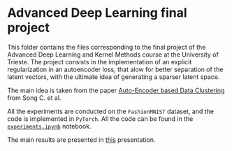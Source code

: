 # Advanced Deep Learning final project

This folder contains the files corresponding to the final project of the Advanced Deep Learning and Kernel Methods course at the University of Trieste.
The project consists in the implementation of an explicit regularization in an autoencoder loss, that alow for better separation of the latent vectors, with the ultimate idea of generating a sparser latent space.

The main idea is taken from the paper [Auto-Encoder based Data Clustering](./papers/978-3-642-41822-8_15.pdf) from Song C. et al.

All the experiments are conducted on the `FashionMNIST` dataset, and the code is implemented in `PyTorch`. All the code can be found in the [`experiments.ipynb`](./experiments.ipynb) notebook.

The main results are presented in [this](slides.pdf) presentation.